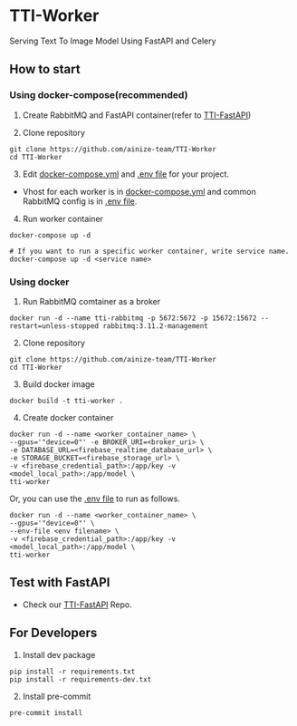 # TTI-Worker

Serving Text To Image Model Using FastAPI and Celery



## How to start
### Using docker-compose(recommended)
1. Create RabbitMQ and FastAPI container(refer to [TTI-FastAPI](https://github.com/ainize-team/TTI-FastAPI))

2. Clone repository
```shell
git clone https://github.com/ainize-team/TTI-Worker
cd TTI-Worker
```

3. Edit [docker-compose.yml](./docker-compose.yml) and [.env file](./.env.sample) for your project.
- Vhost for each worker is in [docker-compose.yml](./docker-compose.yml) and common RabbitMQ config is in [.env file](./.env.sample).

4. Run worker container
```shell
docker-compose up -d

# If you want to run a specific worker container, write service name.
docker-compose up -d <service name>
```

### Using docker
1. Run RabbitMQ comtainer as a broker
```shell
docker run -d --name tti-rabbitmq -p 5672:5672 -p 15672:15672 --restart=unless-stopped rabbitmq:3.11.2-management
```

2. Clone repository
```shell
git clone https://github.com/ainize-team/TTI-Worker
cd TTI-Worker
```

3. Build docker image
```shell
docker build -t tti-worker .
```

4. Create docker container
```shell
docker run -d --name <worker_container_name> \
--gpus='"device=0"' -e BROKER_URI=<broker_uri> \
-e DATABASE_URL=<firebase_realtime_database_url> \
-e STORAGE_BUCKET=<firebase_storage_url> \
-v <firebase_credential_path>:/app/key -v <model_local_path>:/app/model \
tti-worker
```
Or, you can use the [.env file](./.env.sample) to run as follows.
```shell
docker run -d --name <worker_container_name> \
--gpus='"device=0"' \
--env-file <env filename> \
-v <firebase_credential_path>:/app/key -v <model_local_path>:/app/model \
tti-worker
```

## Test with FastAPI
- Check our [TTI-FastAPI](https://github.com/ainize-team/TTI-FastAPI) Repo.


## For Developers

1. Install dev package

```shell
pip install -r requirements.txt
pip install -r requirements-dev.txt
```

2. Install pre-commit

```shell
pre-commit install
```